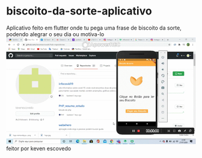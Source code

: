 # biscoito-da-sorte-aplicativo
Aplicativo feito em flutter onde tu pega uma frase de biscoito da sorte, podendo alegrar o seu dia ou motiva-lo
![demo](biscoito.gif)
feitor por keven escovedo
